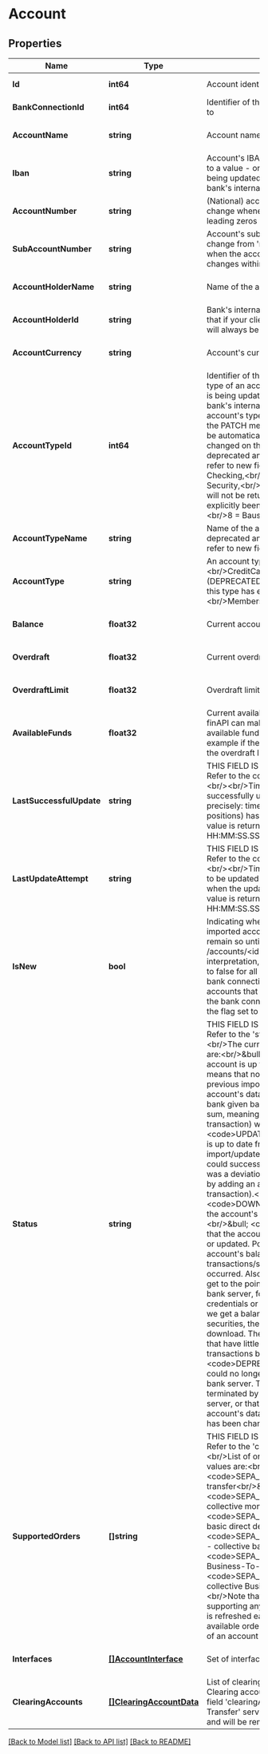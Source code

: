 # Account

## Properties
Name | Type | Description | Notes
------------ | ------------- | ------------- | -------------
**Id** | **int64** | Account identifier | [default to null]
**BankConnectionId** | **int64** | Identifier of the bank connection that this account belongs to | [default to null]
**AccountName** | **string** | Account name | [optional] [default to null]
**Iban** | **string** | Account&#39;s IBAN. Note that this field can change from &#39;null&#39; to a value - or vice versa - any time when the account is being updated. This is subject to changes within the bank&#39;s internal account management. | [optional] [default to null]
**AccountNumber** | **string** | (National) account number. Note that this value might change whenever the account is updated (for example, leading zeros might be added or removed). | [default to null]
**SubAccountNumber** | **string** | Account&#39;s sub-account-number. Note that this field can change from &#39;null&#39; to a value - or vice versa - any time when the account is being updated. This is subject to changes within the bank&#39;s internal account management. | [optional] [default to null]
**AccountHolderName** | **string** | Name of the account holder | [optional] [default to null]
**AccountHolderId** | **string** | Bank&#39;s internal identification of the account holder. Note that if your client has no license for processing this field, it will always be &#39;XXXXX&#39; | [optional] [default to null]
**AccountCurrency** | **string** | Account&#39;s currency | [optional] [default to null]
**AccountTypeId** | **int64** | Identifier of the account&#39;s type. Note that, in general, the type of an account can change any time when the account is being updated. This is subject to changes within the bank&#39;s internal account management. However, if the account&#39;s type has previously been changed explicitly (via the PATCH method), then the explicitly set type will NOT be automatically changed anymore, even if the type has changed on the bank side. &lt;br/&gt;Note: this field is deprecated and would be removed at some point. Please refer to new field in &#39;accountType&#39; instead.&lt;br/&gt;1 &#x3D; Checking,&lt;br/&gt;2 &#x3D; Savings,&lt;br/&gt;3 &#x3D; CreditCard,&lt;br/&gt;4 &#x3D; Security,&lt;br/&gt;5 &#x3D; Loan,&lt;br/&gt;6 &#x3D; Pocket (DEPRECATED; will not be returned for any account unless this type has explicitly been set via PATCH),&lt;br/&gt;7 &#x3D; Membership,&lt;br/&gt;8 &#x3D; Bausparen&lt;br/&gt; | [default to null]
**AccountTypeName** | **string** | Name of the account&#39;s type&lt;br/&gt;Note: this field is deprecated and would be removed at some point. Please refer to new field in &#39;accountType&#39; instead. | [default to null]
**AccountType** | **string** | An account type.&lt;br/&gt;&lt;br/&gt;Checking,&lt;br/&gt;Savings,&lt;br/&gt;CreditCard,&lt;br/&gt;Security,&lt;br/&gt;Loan,&lt;br/&gt;Pocket (DEPRECATED; will not be returned for any account unless this type has explicitly been set via PATCH),&lt;br/&gt;Membership,&lt;br/&gt;Bausparen&lt;br/&gt;&lt;br/&gt; | [optional] [default to null]
**Balance** | **float32** | Current account balance | [optional] [default to null]
**Overdraft** | **float32** | Current overdraft | [optional] [default to null]
**OverdraftLimit** | **float32** | Overdraft limit | [optional] [default to null]
**AvailableFunds** | **float32** | Current available funds. Note that this field is only set if finAPI can make a definite statement about the current available funds. This might not always be the case, for example if there is not enough information available about the overdraft limit and current overdraft. | [optional] [default to null]
**LastSuccessfulUpdate** | **string** | THIS FIELD IS DEPRECATED AND WILL BE REMOVED. Refer to the corresponding field in &#39;interfaces&#39; instead.&lt;br/&gt;&lt;br/&gt;Timestamp of when the account was last successfully updated (or initially imported); more precisely: time when the account data (balance and positions) has been stored into the finAPI databases. The value is returned in the format &#39;YYYY-MM-DD HH:MM:SS.SSS&#39; (german time). | [optional] [default to null]
**LastUpdateAttempt** | **string** | THIS FIELD IS DEPRECATED AND WILL BE REMOVED. Refer to the corresponding field in &#39;interfaces&#39; instead.&lt;br/&gt;&lt;br/&gt;Timestamp of when the account was last tried to be updated (or initially imported); more precisely: time when the update (or initial import) was triggered. The value is returned in the format &#39;YYYY-MM-DD HH:MM:SS.SSS&#39; (german time). | [optional] [default to null]
**IsNew** | **bool** | Indicating whether this account is &#39;new&#39; or not. Any newly imported account will have this flag initially set to true, and remain so until you set it to false (see PATCH /accounts/&lt;id&gt;). How you use this field is up to your interpretation, however it is recommended to set the flag to false for all accounts right after the initial import of the bank connection. This way, you will be able recognize accounts that get newly imported during a later update of the bank connection, by checking for any accounts with the flag set to true right after an update. | [default to null]
**Status** | **string** | THIS FIELD IS DEPRECATED AND WILL BE REMOVED. Refer to the &#39;status&#39; field in &#39;interfaces&#39; instead.&lt;br/&gt;&lt;br/&gt;The current status of the account. Possible values are:&lt;br/&gt;&amp;bull; &lt;code&gt;UPDATED&lt;/code&gt; means that the account is up to date from finAPI&#39;s point of view. This means that no current import/update is running, and the previous import/update could successfully update the account&#39;s data (e.g. transactions and securities), and the bank given balance matched the transaction&#39;s calculated sum, meaning that no adjusting entry (&#39;Zwischensaldo&#39; transaction) was inserted.&lt;br/&gt;&amp;bull; &lt;code&gt;UPDATED_FIXED&lt;/code&gt; means that the account is up to date from finAPI&#39;s point of view (no current import/update is running, and the previous import/update could successfully update the account&#39;s data), BUT there was a deviation in the bank given balance which was fixed by adding an adjusting entry (&#39;Zwischensaldo&#39; transaction).&lt;br/&gt;&amp;bull; &lt;code&gt;DOWNLOAD_IN_PROGRESS&lt;/code&gt; means that the account&#39;s data is currently being imported/updated.&lt;br/&gt;&amp;bull; &lt;code&gt;DOWNLOAD_FAILED&lt;/code&gt; means that the account data could not get successfully imported or updated. Possible reasons: finAPI could not get the account&#39;s balance, or it could not parse all transactions/securities, or some internal error has occurred. Also, it could mean that finAPI could not even get to the point of receiving the account data from the bank server, for example because of incorrect login credentials or a network problem. Note however that when we get a balance and just an empty list of transactions or securities, then this is regarded as valid and successful download. The reason for this is that for some accounts that have little activity, we may actually get no recent transactions but only a balance.&lt;br/&gt;&amp;bull; &lt;code&gt;DEPRECATED&lt;/code&gt; means that the account could no longer get matched with any account from the bank server. This can mean either that the account was terminated by the user and is no longer sent by the bank server, or that finAPI could no longer match it because the account&#39;s data (name, type, iban, account number, etc.) has been changed by the bank. | [default to null]
**SupportedOrders** | **[]string** | THIS FIELD IS DEPRECATED AND WILL BE REMOVED. Refer to the &#39;capabilities&#39; in &#39;interfaces&#39; field instead.&lt;br/&gt;&lt;br/&gt;List of orders that this account supports. Possible values are:&lt;br/&gt;&lt;br/&gt;&amp;bull; &lt;code&gt;SEPA_MONEY_TRANSFER&lt;/code&gt; - single money transfer&lt;br/&gt;&amp;bull; &lt;code&gt;SEPA_COLLECTIVE_MONEY_TRANSFER&lt;/code&gt; - collective money transfer&lt;br/&gt;&amp;bull; &lt;code&gt;SEPA_BASIC_DIRECT_DEBIT&lt;/code&gt; - single basic direct debit&lt;br/&gt;&amp;bull; &lt;code&gt;SEPA_BASIC_COLLECTIVE_DIRECT_DEBIT&lt;/code&gt; - collective basic direct debit&lt;br/&gt;&amp;bull; &lt;code&gt;SEPA_B2B_DIRECT_DEBIT&lt;/code&gt; - single Business-To-Business direct debit&lt;br/&gt;&amp;bull; &lt;code&gt;SEPA_B2B_COLLECTIVE_DIRECT_DEBIT&lt;/code&gt; - collective Business-To-Business direct debit&lt;br/&gt;&lt;br/&gt;Note that this list may be empty if the account is not supporting any of the above orders. Also note that the list is refreshed each time the account is being updated, so available orders may get added or removed in the course of an account update. | [default to null]
**Interfaces** | [**[]AccountInterface**](AccountInterface.md) | Set of interfaces to which this account is connected | [optional] [default to null]
**ClearingAccounts** | [**[]ClearingAccountData**](ClearingAccountData.md) | List of clearing accounts that relate to this account. Clearing accounts can be used for money transfers (see field &#39;clearingAccountId&#39; of the &#39;Request SEPA Money Transfer&#39; service).&lt;br&gt;&lt;br&gt;NOTE: This field is deprecated and will be removed at some point. | [optional] [default to null]

[[Back to Model list]](../README.md#documentation-for-models) [[Back to API list]](../README.md#documentation-for-api-endpoints) [[Back to README]](../README.md)


